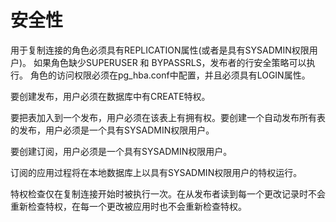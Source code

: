 # 安全性

用于复制连接的角色必须具有REPLICATION属性(或者是具有SYSADMIN权限用户)。 如果角色缺少SUPERUSER 和 BYPASSRLS，发布者的行安全策略可以执行。 角色的访问权限必须在pg_hba.conf中配置，并且必须具有LOGIN属性。

要创建发布，用户必须在数据库中有CREATE特权。

要把表加入到一个发布，用户必须在该表上有拥有权。要创建一个自动发布所有表的发布，用户必须是一个具有SYSADMIN权限用户。

要创建订阅，用户必须是一个具有SYSADMIN权限用户。

订阅的应用过程将在本地数据库上以具有SYSADMIN权限用户的特权运行。

特权检查仅在复制连接开始时被执行一次。在从发布者读到每一个更改记录时不会重新检查特权，在每一个更改被应用时也不会重新检查特权。